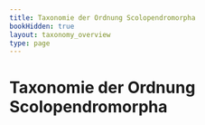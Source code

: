 ```yaml
---
title: Taxonomie der Ordnung Scolopendromorpha
bookHidden: true
layout: taxonomy_overview
type: page
---
```


# Taxonomie der Ordnung Scolopendromorpha